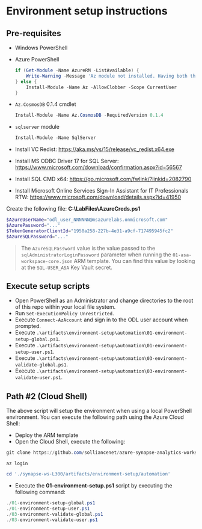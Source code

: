 # Environment setup instructions

## Pre-requisites

* Windows PowerShell
* Azure PowerShell

    ```powershell
    if (Get-Module -Name AzureRM -ListAvailable) {
        Write-Warning -Message 'Az module not installed. Having both the AzureRM and Az modules installed at the same time is not supported.'
    } else {
        Install-Module -Name Az -AllowClobber -Scope CurrentUser
    }
    ```

* `Az.CosmosDB` 0.1.4 cmdlet

    ```powershell
    Install-Module -Name Az.CosmosDB -RequiredVersion 0.1.4
    ```

* `sqlserver` module

    ```powershell
    Install-Module -Name SqlServer
    ```

* Install VC Redist: <https://aka.ms/vs/15/release/vc_redist.x64.exe>
* Install MS ODBC Driver 17 for SQL Server: <https://www.microsoft.com/download/confirmation.aspx?id=56567>
* Install SQL CMD x64: <https://go.microsoft.com/fwlink/?linkid=2082790>
* Install Microsoft Online Services Sign-In Assistant for IT Professionals RTW: <https://www.microsoft.com/download/details.aspx?id=41950>

Create the following file: **C:\LabFiles\AzureCreds.ps1**

```powershell
$AzureUserName="odl_user_NNNNNN@msazurelabs.onmicrosoft.com"
$AzurePassword="..."
$TokenGeneratorClientId="1950a258-227b-4e31-a9cf-717495945fc2"
$AzureSQLPassword="..."
```

> The `AzureSQLPassword` value is the value passed to the `sqlAdministratorLoginPassword` parameter when running the `01-asa-workspace-core.json` ARM template. You can find this value by looking at the `SQL-USER_ASA` Key Vault secret.

## Execute setup scripts

* Open PowerShell as an Administrator and change directories to the root of this repo within your local file system.
* Run `Set-ExecutionPolicy Unrestricted`.
* Execute `Connect-AzAccount` and sign in to the ODL user account when prompted.
* Execute `.\artifacts\environment-setup\automation\01-environment-setup-global.ps1`.
* Execute `.\artifacts\environment-setup\automation\01-environment-setup-user.ps1`.
* Execute `.\artifacts\environment-setup\automation\03-environment-validate-global.ps1`.
* Execute `.\artifacts\environment-setup\automation\03-environment-validate-user.ps1`.

## Path #2 (Cloud Shell)

The above script will setup the environment when using a local PowerShell environment. You can execute the following path using the Azure Cloud Shell:

* Deploy the ARM template
* Open the Cloud Shell, execute the following:

```PowerShell
git clone https://github.com/solliancenet/azure-synapse-analytics-workshop-300.git synapse-ws-L300
```

```cli
az login
```

```PowerShell
cd './synapse-ws-L300/artifacts/environment-setup/automation'
```

* Execute the **01-environment-setup.ps1** script by executing the following command:

```PowerShell
./01-environment-setup-global.ps1
./01-environment-setup-user.ps1
./03-environment-validate-global.ps1
./03-environment-validate-user.ps1
```
